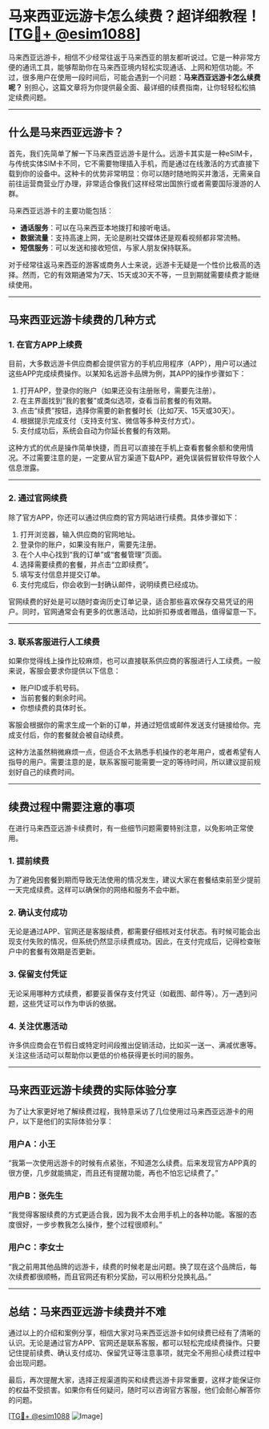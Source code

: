 # 马来西亚远游卡怎么续费？超详细教程！[[TG💪+ @esim1088](https://t.me/s/esim1088)]

马来西亚远游卡，相信不少经常往返于马来西亚的朋友都听说过。它是一种非常方便的通讯工具，能够帮助你在马来西亚境内轻松实现通话、上网和短信功能。不过，很多用户在使用一段时间后，可能会遇到一个问题：**马来西亚远游卡怎么续费呢？** 别担心，这篇文章将为你提供最全面、最详细的续费指南，让你轻轻松松搞定续费问题。

---

## **什么是马来西亚远游卡？**

首先，我们先简单了解一下马来西亚远游卡是什么。远游卡其实是一种eSIM卡，与传统实体SIM卡不同，它不需要物理插入手机，而是通过在线激活的方式直接下载到你的设备中。这种卡的优势非常明显：你可以随时随地购买并激活，无需亲自前往运营商营业厅办理，非常适合像我们这样经常出国旅行或者需要国际漫游的人群。

马来西亚远游卡的主要功能包括：

- **通话服务**：可以在马来西亚本地拨打和接听电话。
- **数据流量**：支持高速上网，无论是刷社交媒体还是观看视频都非常流畅。
- **短信服务**：可以发送和接收短信，与家人朋友保持联系。

对于经常往返马来西亚的游客或商务人士来说，远游卡无疑是一个性价比极高的选择。然而，它的有效期通常为7天、15天或30天不等，一旦到期就需要续费才能继续使用。

---

## **马来西亚远游卡续费的几种方式**

### **1. 在官方APP上续费**

目前，大多数远游卡供应商都会提供官方的手机应用程序（APP），用户可以通过这些APP完成续费操作。以某知名远游卡品牌为例，其APP的操作步骤如下：

1. 打开APP，登录你的账户（如果还没有注册账号，需要先注册）。
2. 在主界面找到“我的套餐”或类似选项，查看当前套餐的有效期。
3. 点击“续费”按钮，选择你需要的新套餐时长（比如7天、15天或30天）。
4. 根据提示完成支付（支持支付宝、微信等多种支付方式）。
5. 支付成功后，系统会自动为你延长套餐的有效期。

这种方式的优点是操作简单快捷，而且可以直接在手机上查看套餐余额和使用情况。不过需要注意的是，一定要从官方渠道下载APP，避免误装假冒软件导致个人信息泄露。

---

### **2. 通过官网续费**

除了官方APP，你还可以通过供应商的官方网站进行续费。具体步骤如下：

1. 打开浏览器，输入供应商的官网地址。
2. 登录你的账户，如果没有账户，需要先注册。
3. 在个人中心找到“我的订单”或“套餐管理”页面。
4. 选择需要续费的套餐，并点击“立即续费”。
5. 填写支付信息并提交订单。
6. 支付完成后，你会收到一封确认邮件，说明续费已经成功。

官网续费的好处是可以随时查询历史订单记录，适合那些喜欢保存交易凭证的用户。同时，官网通常会有更多的优惠活动，比如折扣券或者赠品，值得留意一下。

---

### **3. 联系客服进行人工续费**

如果你觉得线上操作比较麻烦，也可以直接联系供应商的客服进行人工续费。一般来说，客服会要求你提供以下信息：

- 账户ID或手机号码。
- 当前套餐的剩余时间。
- 你想续费的具体时长。

客服会根据你的需求生成一个新的订单，并通过短信或邮件发送支付链接给你。完成支付后，你的套餐就会被自动续费。

这种方法虽然稍微麻烦一点，但适合不太熟悉手机操作的老年用户，或者希望有人指导的用户。需要注意的是，联系客服可能需要一定的等待时间，所以建议提前规划好自己的续费时间。

---

## **续费过程中需要注意的事项**

在进行马来西亚远游卡续费时，有一些细节问题需要特别注意，以免影响正常使用。

### **1. 提前续费**

为了避免因套餐到期而导致无法使用的情况发生，建议大家在套餐结束前至少提前一天完成续费。这样可以确保你的网络和服务不会中断。

### **2. 确认支付成功**

无论是通过APP、官网还是客服续费，都需要仔细核对支付状态。有时候可能会出现支付失败的情况，但系统仍然显示续费成功。因此，在支付完成后，记得检查账户中的套餐有效期是否更新。

### **3. 保留支付凭证**

无论采用哪种方式续费，都要妥善保存支付凭证（如截图、邮件等）。万一遇到问题，这些凭证可以作为申诉的依据。

### **4. 关注优惠活动**

许多供应商会在节假日或特定时间段推出促销活动，比如买一送一、满减优惠等。关注这些活动可以帮助你以更低的价格获得更长时间的服务。

---

## **马来西亚远游卡续费的实际体验分享**

为了让大家更好地了解续费过程，我特意采访了几位使用过马来西亚远游卡的用户，以下是他们的实际体验分享：

### **用户A：小王**
“我第一次使用远游卡的时候有点紧张，不知道怎么续费。后来发现官方APP真的很方便，几步就能搞定，而且还有提醒功能，再也不怕忘记续费了。”

### **用户B：张先生**
“我觉得客服续费的方式更适合我，因为我不太会用手机上的各种功能。客服的态度很好，一步步教我怎么操作，整个过程很顺利。”

### **用户C：李女士**
“我之前用其他品牌的远游卡，续费的时候老是出问题。换了现在这个品牌后，每次续费都很顺畅，而且官网还有积分奖励，可以用积分兑换礼品。”

---

## **总结：马来西亚远游卡续费并不难**

通过以上的介绍和案例分享，相信大家对马来西亚远游卡如何续费已经有了清晰的认识。无论是通过官方APP、官网还是联系客服，都可以轻松完成续费操作。只要记住提前续费、确认支付成功、保留凭证等注意事项，就完全不用担心续费过程中会出现问题。

最后，再次提醒大家，选择正规渠道购买和续费远游卡非常重要，这样才能保证你的权益不受损害。如果你有任何疑问，随时可以咨询官方客服，他们会耐心解答你的问题。

[[TG💪+ @esim1088](https://t.me/s/esim1088) ![Image](https://i.postimg.cc/4NQfJmqS/Snipaste-2025-05-13-00-14-12.png)]
